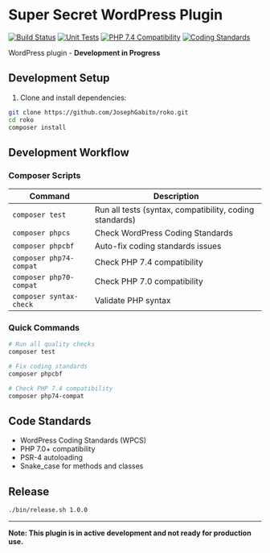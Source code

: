# Super Secret WordPress Plugin

<!-- BADGES-START -->
[![Build Status](https://img.shields.io/badge/build-unknown-yellow)](https://github.com/JosephGabito/roko/actions/workflows/code-quality.yml)
[![Unit Tests](https://img.shields.io/badge/unit%20tests-no%20tests-lightgrey)](https://github.com/JosephGabito/roko/actions/workflows/code-quality.yml)
[![PHP 7.4 Compatibility](https://img.shields.io/badge/PHP%207.4-unknown-yellow)](https://github.com/JosephGabito/roko/actions/workflows/code-quality.yml)
[![Coding Standards](https://img.shields.io/badge/coding%20standards-unknown-yellow)](https://github.com/JosephGabito/roko/actions/workflows/code-quality.yml)
<!-- BADGES-END -->

WordPress plugin - **Development in Progress**

## Development Setup

1. Clone and install dependencies:
```bash
git clone https://github.com/JosephGabito/roko.git
cd roko
composer install
```

## Development Workflow

### Composer Scripts

| Command | Description |
|---------|-------------|
| `composer test` | Run all tests (syntax, compatibility, coding standards) |
| `composer phpcs` | Check WordPress Coding Standards |
| `composer phpcbf` | Auto-fix coding standards issues |
| `composer php74-compat` | Check PHP 7.4 compatibility |
| `composer php70-compat` | Check PHP 7.0 compatibility |
| `composer syntax-check` | Validate PHP syntax |

### Quick Commands

```bash
# Run all quality checks
composer test

# Fix coding standards
composer phpcbf

# Check PHP 7.4 compatibility
composer php74-compat
```

## Code Standards

- WordPress Coding Standards (WPCS)
- PHP 7.0+ compatibility
- PSR-4 autoloading
- Snake_case for methods and classes

## Release

```bash
./bin/release.sh 1.0.0
```

---

**Note: This plugin is in active development and not ready for production use.** 